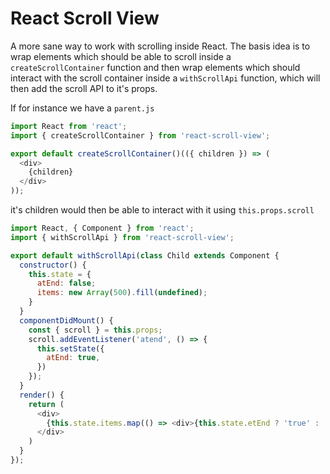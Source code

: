 # React Scroll View

A more sane way to work with scrolling inside React. The basis idea is to wrap elements which should be able to scroll inside a `createScrollContainer` function and then wrap elements which should interact with the scroll container inside a `withScrollApi` function, which will then add the scroll API to it's props.

If for instance we have a `parent.js`

```javascript
import React from 'react';
import { createScrollContainer } from 'react-scroll-view';

export default createScrollContainer()(({ children }) => (
  <div>
    {children}
  </div>
));
```

it's children would then be able to interact with it using `this.props.scroll`

```javascript
import React, { Component } from 'react';
import { withScrollApi } from 'react-scroll-view';

export default withScrollApi(class Child extends Component {
  constructor() {
    this.state = {
      atEnd: false;
      items: new Array(500).fill(undefined);
    }
  }
  componentDidMount() {
    const { scroll } = this.props;
    scroll.addEventListener('atend', () => {
      this.setState({
        atEnd: true,
      })
    });
  }
  render() {
    return (
      <div>
        {this.state.items.map(() => <div>{this.state.etEnd ? 'true' : 'false' }</div>)}
      </div>
    )
  }
});
```
